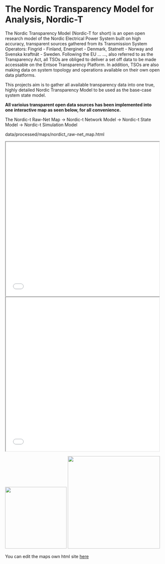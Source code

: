 # The Nordic Transparency Model for Analysis, Nordic-T
The Nordic Transparency Model (Nordic-T for short) is an open open research model of the Nordic Electrical Power System built on high accuracy, transparent sources gathered from its Transmission System Operators: Fingrid - Finland, Energinet - Denmark, Statnett - Norway and Svenska kraftnät - Sweden. 
Following the EU ... ..., also referred to as the Transparency Act, all TSOs are obliged to deliver a set off data to be made accessable on the Entsoe Transparency Platform. In addition, TSOs are also making data on system topology and operations available on their own open data platforms. 

This projects aim is to gather all available transparency data into one true, highly detailed Nordic Transparency Model to be used as the base-case system state model.

**All varioius transparent open data sources has been implemented into one interactive map as seen below, for all convenience.**

The Nordic-t Raw-Net Map -> Nordic-t Network Model -> Nordic-t State Model -> Nordic-t Simulation Model

data/processed/maps/nordict_raw-net_map.html

<iframe src="data/maps/nordict_raw-net_map.html" height="500" width="500"></iframe> <iframe src="nordic_state_model_map.html" height="500" width="500"></iframe>

<img src="data/maps/nordict_raw-net_map.html" width="200"/> <img src="https://openclipart.org/download/71101/two.svg" width="300"/>


You can edit the maps own html site [here](https://github.com/ocrj/nordic/blob/gh-pages/nordic_state_model_map.html)
